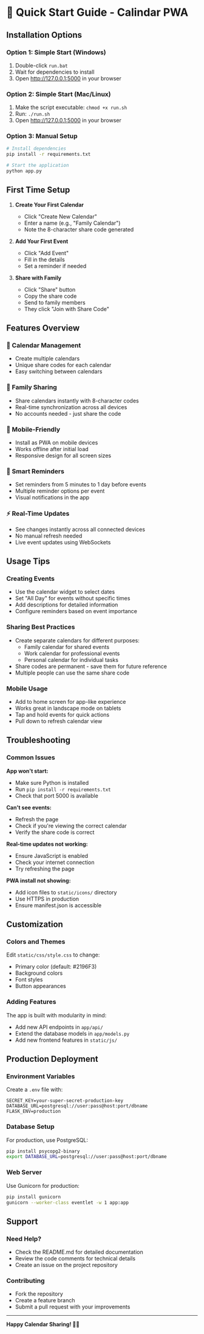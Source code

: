 # 🚀 Quick Start Guide - Calindar PWA

## Installation Options

### Option 1: Simple Start (Windows)
1. Double-click `run.bat`
2. Wait for dependencies to install
3. Open http://127.0.0.1:5000 in your browser

### Option 2: Simple Start (Mac/Linux)
1. Make the script executable: `chmod +x run.sh`
2. Run: `./run.sh`
3. Open http://127.0.0.1:5000 in your browser

### Option 3: Manual Setup
```bash
# Install dependencies
pip install -r requirements.txt

# Start the application
python app.py
```

## First Time Setup

1. **Create Your First Calendar**
   - Click "Create New Calendar"
   - Enter a name (e.g., "Family Calendar")
   - Note the 8-character share code generated

2. **Add Your First Event**
   - Click "Add Event"
   - Fill in the details
   - Set a reminder if needed

3. **Share with Family**
   - Click "Share" button
   - Copy the share code
   - Send to family members
   - They click "Join with Share Code"

## Features Overview

### 📅 Calendar Management
- Create multiple calendars
- Unique share codes for each calendar
- Easy switching between calendars

### 👥 Family Sharing
- Share calendars instantly with 8-character codes
- Real-time synchronization across all devices
- No accounts needed - just share the code

### 📱 Mobile-Friendly
- Install as PWA on mobile devices
- Works offline after initial load
- Responsive design for all screen sizes

### 🔔 Smart Reminders
- Set reminders from 5 minutes to 1 day before events
- Multiple reminder options per event
- Visual notifications in the app

### ⚡ Real-Time Updates
- See changes instantly across all connected devices
- No manual refresh needed
- Live event updates using WebSockets

## Usage Tips

### Creating Events
- Use the calendar widget to select dates
- Set "All Day" for events without specific times
- Add descriptions for detailed information
- Configure reminders based on event importance

### Sharing Best Practices
- Create separate calendars for different purposes:
  - Family calendar for shared events
  - Work calendar for professional events
  - Personal calendar for individual tasks
- Share codes are permanent - save them for future reference
- Multiple people can use the same share code

### Mobile Usage
- Add to home screen for app-like experience
- Works great in landscape mode on tablets
- Tap and hold events for quick actions
- Pull down to refresh calendar view

## Troubleshooting

### Common Issues

**App won't start:**
- Make sure Python is installed
- Run `pip install -r requirements.txt`
- Check that port 5000 is available

**Can't see events:**
- Refresh the page
- Check if you're viewing the correct calendar
- Verify the share code is correct

**Real-time updates not working:**
- Ensure JavaScript is enabled
- Check your internet connection
- Try refreshing the page

**PWA install not showing:**
- Add icon files to `static/icons/` directory
- Use HTTPS in production
- Ensure manifest.json is accessible

## Customization

### Colors and Themes
Edit `static/css/style.css` to change:
- Primary color (default: #2196F3)
- Background colors
- Font styles
- Button appearances

### Adding Features
The app is built with modularity in mind:
- Add new API endpoints in `app/api/`
- Extend the database models in `app/models.py`
- Add new frontend features in `static/js/`

## Production Deployment

### Environment Variables
Create a `.env` file with:
```
SECRET_KEY=your-super-secret-production-key
DATABASE_URL=postgresql://user:pass@host:port/dbname
FLASK_ENV=production
```

### Database Setup
For production, use PostgreSQL:
```bash
pip install psycopg2-binary
export DATABASE_URL=postgresql://user:pass@host:port/dbname
```

### Web Server
Use Gunicorn for production:
```bash
pip install gunicorn
gunicorn --worker-class eventlet -w 1 app:app
```

## Support

### Need Help?
- Check the README.md for detailed documentation
- Review the code comments for technical details
- Create an issue on the project repository

### Contributing
- Fork the repository
- Create a feature branch
- Submit a pull request with your improvements

---

**Happy Calendar Sharing! 📅✨**